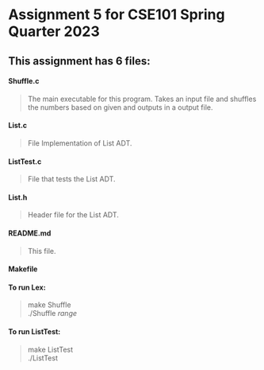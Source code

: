 # Assignment 5 for CSE101 Spring Quarter 2023  

## This assignment has 6 files:  
#### Shuffle.c  
> The main executable for this program. Takes an input file and shuffles the numbers based on given and outputs in a output file.
#### List.c  
> File Implementation of List ADT.  
#### ListTest.c  
> File that tests the List ADT.  
#### List.h  
> Header file for the List ADT.  
#### README.md  
> This file.  
#### Makefile  

#### To run Lex:  
> make Shuffle  
> ./Shuffle *range*   

#### To run ListTest:  
> make ListTest  
> ./ListTest  
